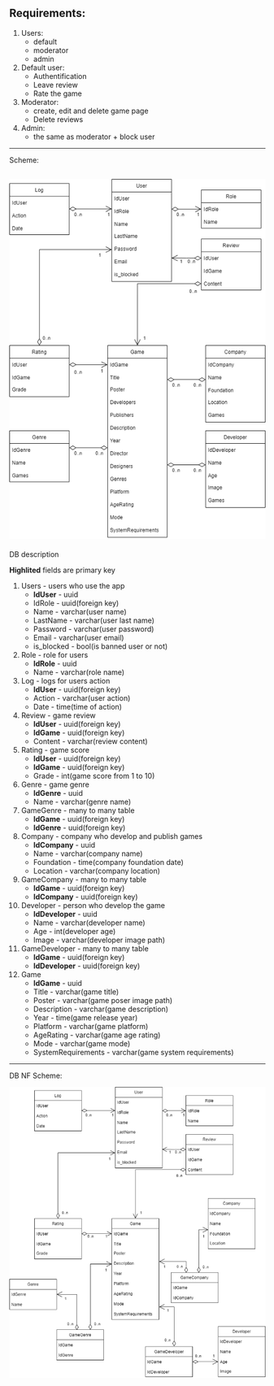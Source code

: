 ## Requirements:
1. Users:
   * default
   * moderator
   * admin
2. Default user:
   * Authentification
   * Leave review
   * Rate the game
3. Moderator:
   * create, edit and delete game page
   * Delete reviews
4. Admin:
   * the same as moderator + block user
---
Scheme:

![alt text](pictures/NotNFDBScheme.png)
---
DB description

**Highlited** fields are primary key
1. Users - users who use the app
   * **IdUser** - uuid
   * IdRole - uuid(foreign key)
   * Name - varchar(user name)
   * LastName - varchar(user last name)
   * Password - varchar(user password)
   * Email - varchar(user email)
   * is_blocked - bool(is banned user or not)
2. Role - role for users
   * **IdRole** - uuid
   * Name - varchar(role name)
3. Log - logs for users action
   * **IdUser** - uuid(foreign key)
   * Action - varchar(user action)
   * Date - time(time of action)
4. Review - game review
   * **IdUser** - uuid(foreign key)
   * **IdGame** - uuid(foreign key)
   * Content - varchar(review content)
5. Rating - game score
   * **IdUser** - uuid(foreign key)
   * **IdGame** - uuid(foreign key)
   * Grade - int(game score from 1 to 10)
6. Genre - game genre
   * **IdGenre** - uuid
   * Name - varchar(genre name)
7. GameGenre - many to many table
   * **IdGame** - uuid(foreign key)
   * **IdGenre** - uuid(foreign key)
8. Company - company who develop and publish games
   * **IdCompany** - uuid
   * Name - varchar(company name)
   * Foundation - time(company foundation date)
   * Location - varchar(company location)
9. GameCompany - many to many table
   * **IdGame** - uuid(foreign key)
   * **IdCompany** - uuid(foreign key)
10. Developer - person who develop the game
    * **IdDeveloper** - uuid
    * Name - varchar(developer name)
    * Age - int(developer age)
    * Image - varchar(developer image path)
11. GameDeveloper - many to many table
    * **IdGame** - uuid(foreign key)
    * **IdDeveloper** - uuid(foreign key)
12. Game
    * **IdGame** - uuid
    * Title - varchar(game title)
    * Poster - varchar(game poser image path)
    * Description - varchar(game description)
    * Year - time(game release year)
    * Platform - varchar(game platform)
    * AgeRating - varchar(game age rating)
    * Mode - varchar(game mode)
    * SystemRequirements - varchar(game system requirements)
---
DB NF Scheme:

![alt text](pictures/NFDBScheme.png)
